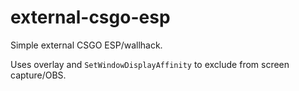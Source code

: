 # external-csgo-esp

Simple external CSGO ESP/wallhack.

Uses overlay and `SetWindowDisplayAffinity` to exclude from screen capture/OBS.
